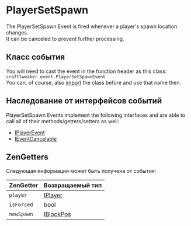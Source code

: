 # PlayerSetSpawn

The PlayerSetSpawn Event is fired whenever a player's spawn location changes.  
It can be canceled to prevent further processing.

## Класс события

You will need to cast the event in the function header as this class:  
`crafttweaker.event.PlayerSetSpawnEvent`  
You can, of course, also [import](/AdvancedFunctions/Import/) the class before and use that name then.

## Наследование от интерфейсов событий

PlayerSetSpawn Events implement the following interfaces and are able to call all of their methods/getters/setters as well:

- [IPlayerEvent](/Vanilla/Events/Events/IPlayerEvent/)
- [IEventCancelable](/Vanilla/Events/Events/IEventCancelable/)

## ZenGetters

Следующая информация может быть получена от события:

| ZenGetter  | Возвращаемый тип                       |
| ---------- | -------------------------------------- |
| `player`   | [IPlayer](/Vanilla/Players/IPlayer/)   |
| `isForced` | bool                                   |
| `newSpawn` | [IBlockPos](/Vanilla/World/IBlockPos/) |